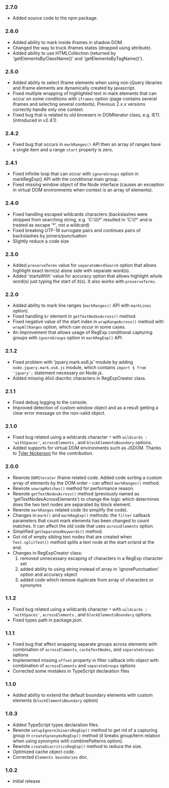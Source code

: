 
### 2.7.0
* Added source code to the npm package.

### 2.6.0
* Added ability to mark inside iframes in shadow DOM.
* Changed the way to truck iframes states (dropped using attribute).
* Added ability to use HTMLCollection (returned by 'getElementsByClassName()' and 'getElementsByTagName()').

### 2.5.0
* Added ability to select iframe elements when using non-jQuery libraries and iframe elements are dynamically created by javascript.
* Fixed multiple wrapping of highlighted text in mark elements that can occur on some conditions with `iframes` option (page contains several iframes and selecting several contexts). Previous 2.x.x versions correctly handle only one context.
* Fixed bug that is related to old browsers in DOMIterator class, e.g. IE11. (introduced in v2.4.1)

### 2.4.2
* Fixed bug that occurs in `markRanges()` API then an array of ranges have a single item and a range `start` property is zero.

### 2.4.1
* Fixed infinite loop that can occur with `ignoreGroups` option in markRegExp() API with the conditional main group.
* Fixed missing window object of the Node interface (causes an exception in virtual DOM environments when context is an array of elements).

### 2.4.0
* Fixed handling escaped wildcards characters (backslashes were stripped from searching string, e.g. 'C:\\\\\\\\&#42;' resulted in 'C:\\\\&#42;' and is treated as escape '*', not a wildcard)
* Fixed breaking UTF-16 surrogate pairs and continues pairs of backslashes by joiners/punctuation
* Slightly reduce a code size

### 2.3.0

* Added `preserveTerms` value for `separateWordSearch` option that allows highlight exact term(s) alone side with separate word(s).
* Added 'startsWith' value for accuracy option that allows highlight whole word(s) just typing the start of it(s). It also works with `preserveTerms`.

### 2.2.0

* Added ability to mark line ranges (`markRanges()` API with `markLines` option).
* Fixed handling `br` element in `getTextNodesAcross()` method.
* Fixed negative value of the start index in `wrapRangeAcross()` method with `wrapAllRanges` option, which can occur in some cases.
* An improvement that allows usage of RegExp conditional capturing groups with  `ignoreGroups` option in `markRegExp()` API.

### 2.1.2

* Fixed problem with 'jquery.mark.es6.js' module by adding `node.jquery.mark.es6.js` module, which contains `import $ from 'jquery';` statement necessary on Node.js.
* Added missing `őŐűŰ` diacritic characters in RegExpCreator class.

### 2.1.1

* Fixed debug logging to the console.
* Improved detection of custom window object and as a result getting a clear error message on the non-valid object.

### 2.1.0

* Fixed bug related using a wildcards character `*` with `wildcards : 'withSpaces'`, `acrossElements` , and `blockElementsBoundary` options.
* Added supports for virtual DOM environments such as JSDOM. Thanks to [Tyler Nickerson](https://github.com/Nickersoft) for the contribution.

### 2.0.0

* Rewrote `DOMIterator` iframe related code. Added code sorting a custom array of elements by the DOM order -  can affect `markRanges()` method.
* Rewrote `unwrapMatches()` method for performance reason.
* Rewrote `getTextNodesAcross()` method (previously named as 'getTextNodesAcrossElements') to change the logic which determines does the two text nodes are separated by block element.
* Rewrote `markRanges` related code (to simplify the code).
* Changes in `mark()` and `markRegExp()` methods: the `filter` callback parameters that count mark elements has been changed to count matches. It can affect the old code that uses `acrossElements` option.
* Simplified `getSeparatedKeywords()` method.
* Got rid of empty sibling text nodes that are created when `Text.splitText()` method splits a text node at the start or/and at the end.
* Changes in RegExpCreator class:
  1. removed unnecessary escaping of characters in a RegExp character set
  2. added ability to using string instead of array in 'ignorePunctuation' option and accuracy object
  3. added code which remove duplicate from array of characters or synonyms

### 1.1.2

* Fixed bug related using a wildcards character `*` with `wildcards : 'withSpaces'`, `acrossElements` , and `blockElementsBoundary` options.
* Fixed types path in package.json.

### 1.1.1

* Fixed bug that affect wrapping separate groups across elements with combination of `acrossElements`, `cacheTextNodes`, and `separateGroups` options
* Implemented missing `offset` property in filter callback info object with combination of `acrossElements` and `separateGroups` options
* Corrected some mistakes in TypeScript declaration files

### 1.1.0

* Added ability to extend the default boundary elements with custom elements (`blockElementsBoundary` option)

### 1.0.3

* Added TypeScript types declaration files.
* Rewrote `setupIgnoreJoinersRegExp()` method to get rid of a capturing group in `createSynonymsRegExp()` method (it breaks group/term relation when using synonyms with combinePatterns option).
* Rewrote `createDiacriticsRegExp()` method to reduce the size.
* Optimized cache object code.
* Corrected `Elements boundaries` doc.

### 1.0.2

* Initial release
